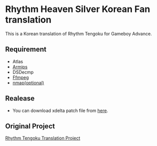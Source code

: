 # Rhythm Heaven Silver Korean Fan translation

This is a Korean translation of Rhythm Tengoku for Gameboy Advance.

## Requirement

 * Atlas
 * [Armips](https://github.com/Kingcom/armips)
 * DSDecmp
 * [Ffmpeg](https://ffmpeg.org/)
 * [nmap(optional)](https://cafe.naver.com/hansicgu/16674)

## Realease
 * You can download xdelta patch file from [here](https://windowstiger.tistory.com/252).

## Original Project

[Rhythm Tengoku Translation Project](https://gbatemp.net/threads/rhythm-tengoku-translation-rhythm-heaven-silver.330147/)

